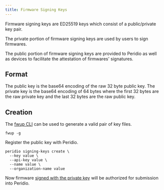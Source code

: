 ```yaml
---
title: Firmware Signing Keys
---
```


Firmware signing keys are ED25519 keys which consist of a public/private key pair.

The private portion of firmware signing keys are used by users to sign firmwares.

The public portion of firmware signing keys are provided to Peridio as well as devices to facilitate the attestation of firmwares' signatures.

## Format

The public key is the base64 encoding of the raw 32 byte public key. The private key is the base64 encoding of 64 bytes where the first 32 bytes are the raw private key and the last 32 bytes are the raw public key.

## Creation

The [fwup CLI](https://github.com/fwup-home/fwup) can be used to generate a valid pair of key files.

```text
fwup -g
```

Register the public key with Peridio.

```text
peridio signing-keys create \
  --key value \
  --api-key value \
  --name value \
  --organization-name value
```

Now firmware [signed with the private key](firmwares#sign-a-fwup-archive) will be authorized for submission into Peridio.
